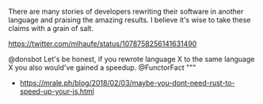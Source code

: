 There are many stories of developers rewriting their software in another language and praising the amazing results. I believe it's wise to take these claims with a grain of salt.

https://twitter.com/mlhaufe/status/1078758256141631490

@donsbot
 Let's be honest, if you rewrote language X to the same language X you also would've gained a speedup. 
@FunctorFact
"""

- <https://mrale.ph/blog/2018/02/03/maybe-you-dont-need-rust-to-speed-up-your-js.html>